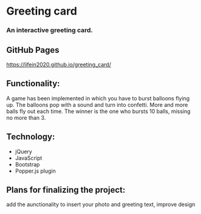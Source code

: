 # Greeting card

### An interactive greeting card.

## GitHub Pages ## 
https://lifein2020.github.io/greeting_card/

## Functionality: ##
A game has been implemented in which you have to burst balloons flying up. The balloons pop with a sound and turn into confetti. More and more balls fly out each time. The winner is the one who bursts 10 balls, missing no more than 3.

## Technology: ##
* jQuery
* JavaScript
* Bootstrap
* Popper.js plugin

## Plans for finalizing the project: ##
add the аunctionality to insert your photo and greeting text, improve design